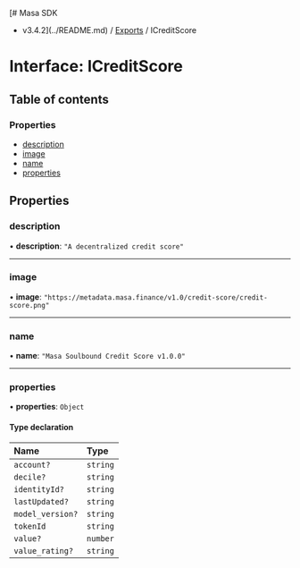 [# Masa SDK
 - v3.4.2](../README.md) / [Exports](../modules.md) / ICreditScore

# Interface: ICreditScore

## Table of contents

### Properties

- [description](ICreditScore.md#description)
- [image](ICreditScore.md#image)
- [name](ICreditScore.md#name)
- [properties](ICreditScore.md#properties)

## Properties

### description

• **description**: ``"A decentralized credit score"``

___

### image

• **image**: ``"https://metadata.masa.finance/v1.0/credit-score/credit-score.png"``

___

### name

• **name**: ``"Masa Soulbound Credit Score v1.0.0"``

___

### properties

• **properties**: `Object`

#### Type declaration

| Name | Type |
| :------ | :------ |
| `account?` | `string` |
| `decile?` | `string` |
| `identityId?` | `string` |
| `lastUpdated?` | `string` |
| `model_version?` | `string` |
| `tokenId` | `string` |
| `value?` | `number` |
| `value_rating?` | `string` |
